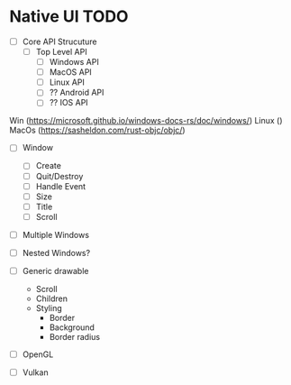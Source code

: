 # Native UI TODO

- [ ] Core API Strucuture
  - [ ] Top Level API
    - [ ] Windows API
    - [ ] MacOS API
    - [ ] Linux API
    - [ ] ?? Android API
    - [ ] ?? IOS API

Win   (https://microsoft.github.io/windows-docs-rs/doc/windows/)
Linux ()
MacOs (https://sasheldon.com/rust-objc/objc/)
- [ ] Window
  - [ ] Create
  - [ ] Quit/Destroy
  - [ ] Handle Event 
  - [ ] Size 
  - [ ] Title
  - [ ] Scroll 

- [ ] Multiple Windows
- [ ] Nested Windows?

- [ ] Generic drawable
  - Scroll
  - Children
  - Styling
    - Border
    - Background
    - Border radius

- [ ] OpenGL
- [ ] Vulkan
